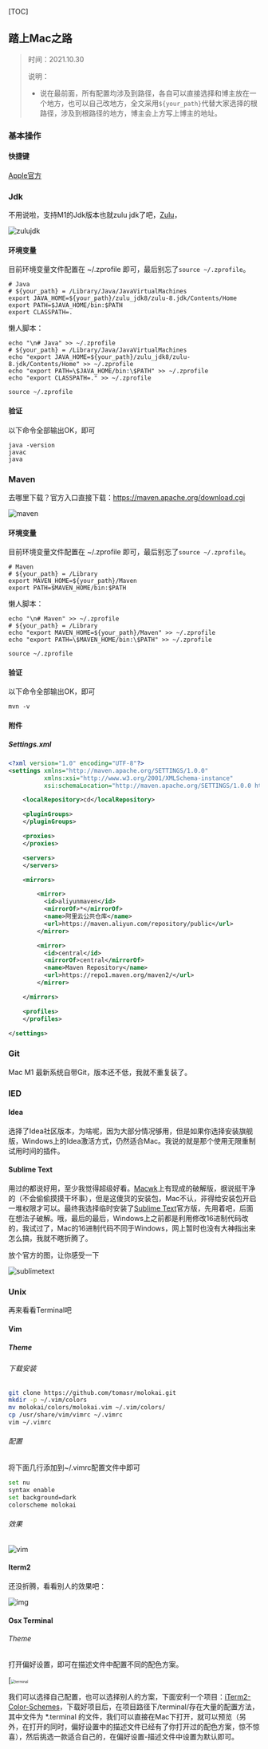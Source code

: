 [TOC]



## 踏上Mac之路

> 时间：2021.10.30
>
> 说明：
>
> - 说在最前面，所有配置均涉及到路径，各自可以直接选择和博主放在一个地方，也可以自己改地方，全文采用`${your_path}`代替大家选择的根路径，涉及到根路径的地方，博主会上方写上博主的地址。

### 基本操作

#### 快捷键

[Apple官方](https://support.apple.com/zh-cn/HT201236)

### Jdk

不用说啦，支持M1的Jdk版本也就zulu jdk了吧，[Zulu](https://www.azul.com/downloads/?package=jdk)，

![zulujdk](踏上Mac之路.assets/zulujdk.png)

#### 环境变量

目前环境变量文件配置在 ~/.zprofile 即可，最后别忘了`source ~/.zprofile`。

```properties
# Java
# ${your_path} = /Library/Java/JavaVirtualMachines
export JAVA_HOME=${your_path}/zulu_jdk8/zulu-8.jdk/Contents/Home
export PATH=$JAVA_HOME/bin:$PATH
export CLASSPATH=.
```

懒人脚本：

````shell
echo "\n# Java" >> ~/.zprofile
# ${your_path} = /Library/Java/JavaVirtualMachines
echo "export JAVA_HOME=${your_path}/zulu_jdk8/zulu-8.jdk/Contents/Home" >> ~/.zprofile
echo "export PATH=\$JAVA_HOME/bin:\$PATH" >> ~/.zprofile
echo "export CLASSPATH=." >> ~/.zprofile

source ~/.zprofile
````

#### 验证

以下命令全部输出OK，即可

```shell
java -version
javac
java
```

### Maven

去哪里下载？官方入口直接下载：https://maven.apache.org/download.cgi

![maven](踏上Mac之路.assets/maven.png)

#### 环境变量

目前环境变量文件配置在 ~/.zprofile 即可，最后别忘了`source ~/.zprofile`。

```properties
# Maven
# ${your_path} = /Library
export MAVEN_HOME=${your_path}/Maven
export PATH=$MAVEN_HOME/bin:$PATH
```

懒人脚本：

````shell
echo "\n# Maven" >> ~/.zprofile
# ${your_path} = /Library
echo "export MAVEN_HOME=${your_path}/Maven" >> ~/.zprofile
echo "export PATH=\$MAVEN_HOME/bin:\$PATH" >> ~/.zprofile

source ~/.zprofile
````

#### 验证

以下命令全部输出OK，即可

```shell
mvn -v
```

#### 附件

##### Settings.xml

```xml
<?xml version="1.0" encoding="UTF-8"?>
<settings xmlns="http://maven.apache.org/SETTINGS/1.0.0"
          xmlns:xsi="http://www.w3.org/2001/XMLSchema-instance"
          xsi:schemaLocation="http://maven.apache.org/SETTINGS/1.0.0 http://maven.apache.org/xsd/settings-1.0.0.xsd">

    <localRepository>cd</localRepository>

    <pluginGroups>
    </pluginGroups>

    <proxies>
    </proxies>

    <servers>
    </servers>

    <mirrors>

        <mirror>
          <id>aliyunmaven</id>
          <mirrorOf>*</mirrorOf>
          <name>阿里云公共仓库</name>
          <url>https://maven.aliyun.com/repository/public</url>
        </mirror>

        <mirror>
          <id>central</id>
          <mirrorOf>central</mirrorOf>
          <name>Maven Repository</name>
          <url>https://repo1.maven.org/maven2/</url>
        </mirror>

    </mirrors>

    <profiles>
    </profiles>

</settings>
```

### Git

Mac M1 最新系统自带Git，版本还不低，我就不重复装了。

### IED

#### Idea

选择了Idea社区版本，为啥呢，因为大部分情况够用，但是如果你选择安装旗舰版，Windows上的Idea激活方式，仍然适合Mac。我说的就是那个使用无限重制试用时间的插件。

#### Sublime Text

用过的都说好用，至少我觉得超级好看。[Macwk](https://www.macwk.com/soft/sublime-text)上有现成的破解版，据说挺干净的（不会偷偷摸摸干坏事），但是这傻货的安装包，Mac不认，非得给安装包开启一堆权限才可以。最终我选择临时安装了[Sublime Text](https://www.sublimetext.com/)官方版，先用着吧，后面在想法子破解。哦，最后的最后，Windows上之前都是利用修改16进制代码改的，我试过了，Mac的16进制代码不同于Windows，网上暂时也没有大神指出来怎么搞，我就不瞎折腾了。

放个官方的图，让你感受一下

![sublimetext](踏上Mac之路.assets/sublimetext.png)

### Unix

再来看看Terminal吧

#### Vim

##### Theme

###### 下载安装

```bash
git clone https://github.com/tomasr/molokai.git
mkdir -p ~/.vim/colors
mv molokai/colors/molokai.vim ~/.vim/colors/
cp /usr/share/vim/vimrc ~/.vimrc
vim ~/.vimrc
```

###### 配置

将下面几行添加到~/.vimrc配置文件中即可

```bash
set nu
syntax enable
set background=dark
colorscheme molokai
```

###### 效果

![vim](踏上Mac之路.assets/vim.png)

#### Iterm2

还没折腾，看看别人的效果吧：

![img](踏上Mac之路.assets/item2.png)

#### Osx Terminal

###### Theme

打开偏好设置，即可在描述文件中配置不同的配色方案。

[<img src="踏上Mac之路.assets/terminal.png" alt="terminal" style="zoom: 50%;" />

我们可以选择自己配置，也可以选择别人的方案，下面安利一个项目：[iTerm2-Color-Schemes](https://github.com/mbadolato/iTerm2-Color-Schemes)，下载好项目后，在项目路径下/terminal/存在大量的配置方法，其中文件为 *.terminal 的文件，我们可以直接在Mac下打开，就可以预览（另外，在打开的同时，偏好设置中的描述文件已经有了你打开过的配色方案，惊不惊喜），然后挑选一款适合自己的，在偏好设置-描述文件中设置为默认即可。









